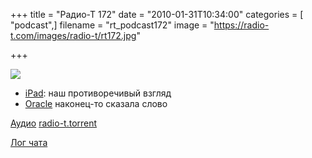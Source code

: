 +++
title = "Радио-Т 172"
date = "2010-01-31T10:34:00"
categories = [ "podcast",]
filename = "rt_podcast172"
image = "https://radio-t.com/images/radio-t/rt172.jpg"

+++

![](https://radio-t.com/images/radio-t/rt172.jpg)

- [iPad](http://www.engadget.com/2010/01/29/apple-ipad-the-definitive-guide-so-far/): наш противоречивый взгляд
- [Oracle](http://www.opennet.ru/opennews/art.shtml?num=25190) наконец-то сказала слово

[Аудио](http://archive.rucast.net/radio-t/media/rt_podcast172.mp3)
[radio-t.torrent](http://www.radio-t.com/torrents/rt_podcast172.mp3.torrent)

[Лог чата](http://chat.radio-t.com/logs/radio-t-172.html)
<audio src="http://archive.rucast.net/radio-t/media/rt_podcast172.mp3" preload="none"></audio>